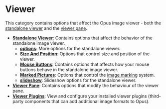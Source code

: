 # Viewer

This category contains options that affect the Opus image viewer - both the [standalone viewer](/Manual/additional_functionality/viewing_images/README.md) and the [viewer pane](/Manual/basic_concepts/the_lister/viewer_pane.md).

- **[Standalone Viewer](/Manual/preferences/preferences_categories/viewer/standalone_viewer/README.md)**: Contains options that affect the behavior of the standalone image viewer.
  - **[options](/Manual/preferences/preferences_categories/viewer/standalone_viewer/options.md)**: More options for the standalone viewer.
  - **[Size And Position](/Manual/preferences/preferences_categories/viewer/standalone_viewer/size_and_position.md)**: Options that control size and position of the viewer.
  - **[Mouse Buttons](/Manual/preferences/preferences_categories/viewer/standalone_viewer/mouse_buttons.md)**: Contains options that affects how your mouse buttons behave in the standalone image viewer.
  - **[Marked Pictures](/Manual/preferences/preferences_categories/viewer/standalone_viewer/marked_pictures.md)**: Options that control the [image marking](/Manual/additional_functionality/viewing_images/image_marking.md) system.
  - **[slideshow](/Manual/preferences/preferences_categories/viewer/standalone_viewer/slideshow.md)**: Slideshow options for the standalone viewer.
- **[Viewer Pane](/Manual/preferences/preferences_categories/viewer/viewer_pane.md)**: Contains options that modify the behaviour of the viewer pane.
- **[Viewer Plugins](/Manual/preferences/preferences_categories/viewer/viewer_plugins.md)**: View and configure your installed viewer plugins (third-party components that can add additional image formats to Opus).
